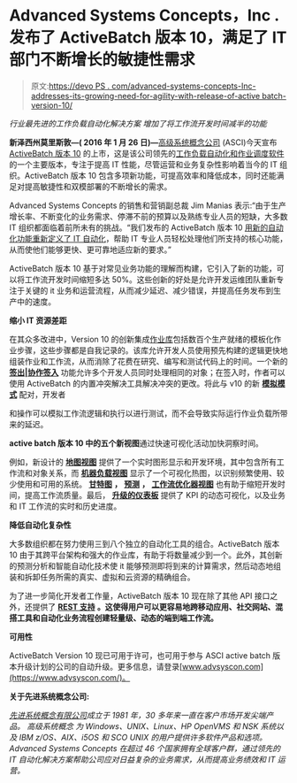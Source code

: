 # Advanced Systems Concepts，Inc .发布了 ActiveBatch 版本 10，满足了 IT 部门不断增长的敏捷性需求

> 原文:[https://devo PS . com/advanced-systems-concepts-Inc-addresses-its-growing-need-for-agility-with-release-of-active batch-version-10/](https://devops.com/advanced-systems-concepts-inc-addresses-its-growing-need-for-agility-with-release-of-activebatch-version-10/)

*行业最先进的工作负载自动化解决方案* *增加了将工作流开发时间减半的功能*

**新泽西州莫里斯敦—( 2016 年 1 月 26 日)—**[高级系统概念公司](http://www.advsyscon.com/) (ASCI)今天宣布 [ActiveBatch 版本 10](https://www.advsyscon.com/home/products/activebatch/features.aspx) 的上市，这是该公司领先的[工作负载自动化和作业调度软件](https://www.advsyscon.com/home/products/activebatch/it-automation-without-boundaries.aspx)的一个主要版本，专注于提高 IT 性能，尽管运营和业务复杂性影响着当今的 IT 组织。ActiveBatch 版本 10 包含多项新功能，可提高效率和降低成本，同时还能满足对提高敏捷性和双模部署的不断增长的需求。

Advanced Systems Concepts 的销售和营销副总裁 Jim Manias 表示:“由于生产增长率、不断变化的业务需求、停滞不前的预算以及熟练专业人员的短缺，大多数 IT 组织都面临着前所未有的挑战。“我们发布的 ActiveBatch 版本 10 [用新的自动化功能重新定义了 IT 自动化](https://www.advsyscon.com/home/products/activebatch/redefining-it-automation.aspx)，帮助 IT 专业人员轻松处理他们所支持的核心功能，从而使他们能够更快、更可靠地适应新的要求。”

ActiveBatch 版本 10 基于对常见业务功能的理解而构建，它引入了新的功能，可以将工作流开发时间缩短多达 50%。这些创新的好处是允许开发运维团队重新专注于关键的 it 业务和运营流程，从而减少延迟、减少错误，并提高任务发布到生产中的速度。

**缩小 IT 资源差距**

在其众多改进中，Version 10 的创新集成[作业库](https://www.advsyscon.com/home/products/activebatch/business-process-automation.aspx)包括数百个生产就绪的模板化作业步骤，这些步骤都是自我记录的。该库允许开发人员使用预先构建的逻辑更快地组装作业和工作流，从而消除了花费在研究、编写和测试代码上的时间。一个新的 [**签出|协作签入**](http://www.advsyscon.com/en-us/activebatch/overview/check-out-check-in-with-collaboration.aspx) 功能允许多个开发人员同时处理相同的对象；在签入时，作者可以使用 ActiveBatch 的内置冲突解决工具解决冲突的更改。将此与 v10 的新 [**模拟模式**](http://www.advsyscon.com/en-us/activebatch/overview/simulation.aspx) 配对，开发者

和操作可以模拟工作流逻辑和执行以进行测试，而不会导致实际运行作业负载所带来的延迟。

**active batch 版本 10 中的五个新视图**通过快速可视化活动加快洞察时间。

例如，新设计的 [**地图视图**](http://www.advsyscon.com/en-us/activebatch/overview/map-view.aspx) 提供了一个实时图形显示和开发环境，其中包含所有工作流和对象关系，而 [**机器负载视图**](http://www.advsyscon.com/en-us/activebatch/overview/machine-load.aspx) 显示了一个可视化热图，以识别频繁使用、较少使用和可用的系统。 [**甘特图**](http://www.advsyscon.com/en-us/activebatch/overview/gantt-view.aspx) **，** [**预测**](http://www.advsyscon.com/en-us/activebatch/overview/forecast.aspx) **，** [**工作流优化器视图**](http://www.advsyscon.com/en-us/activebatch/overview/workflow-optimizer.aspx) 也有助于缩短开发时间，提高工作流质量。最后， [**升级的仪表板**](http://www.advsyscon.com/en-us/activebatch/overview/dashboard.aspx) 提供了 KPI 的动态可视化，以及业务和 IT 工作流的实时和历史进度。

**降低自动化复杂性**

大多数组织都在努力使用三到八个独立的自动化工具的组合。ActiveBatch 版本 10 由于其跨平台架构和强大的作业库，有助于将数量减少到一个。此外，其创新的预测分析和智能自动化技术使 it 能够预测即将到来的计算需求，然后动态地组装和拆卸任务所需的真实、虚拟和云资源的精确组合。

为了进一步简化开发者工作量，ActiveBatch 版本 10 现在除了其他 API 接口之外，还提供了 [**REST 支持**](http://www.advsyscon.com/en-us/activebatch/overview/rest-adapter.aspx) **。这使得用户可以更容易地跨移动应用、社交网站、混搭工具和自动化业务流程创建轻量级、动态的端到端工作流。**

**可用性**

ActiveBatch Version 10 现已可用于许可，也可用于参与 ASCI active batch 版本升级计划的公司的自动升级。更多信息，请登录[www.advsyscon.com](https://www.advsyscon.com/)。

**关于先进系统概念公司:**

*[先进系统概念有限公司](http://www.advsyscon.com/)成立于 1981 年，30 多年来一直在客户市场开发尖端产品。* *高级系统概念* *为 Windows、UNIX、Linux、HP OpenVMS 和 NSK 系统以及 IBM z/OS、AIX、i5OS 和 SCO UNIX 的用户提供许多软件产品和选项。Advanced Systems Concepts 在超过 46 个国家拥有全球客户群，通过领先的 IT 自动化解决方案帮助公司应对日益复杂的业务需求，从而提高业务绩效和 IT 运营。*